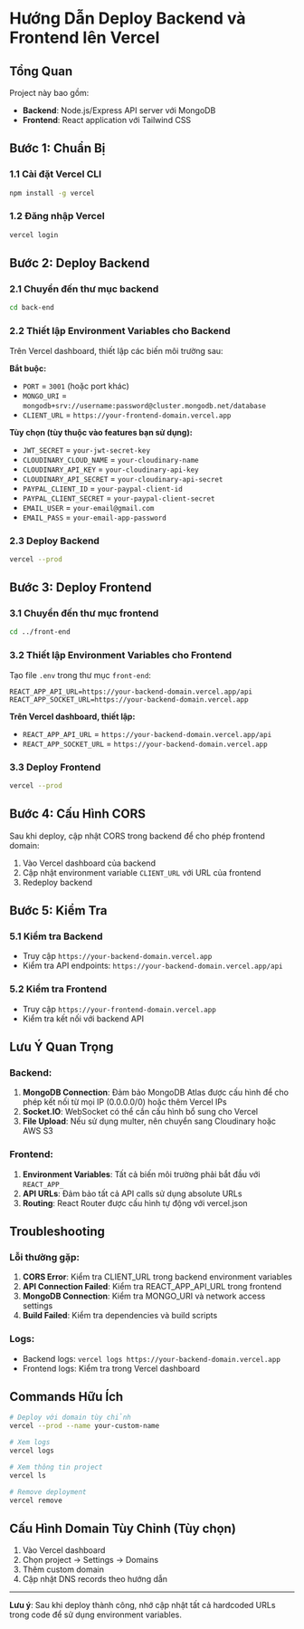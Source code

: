 # Hướng Dẫn Deploy Backend và Frontend lên Vercel

## Tổng Quan
Project này bao gồm:
- **Backend**: Node.js/Express API server với MongoDB
- **Frontend**: React application với Tailwind CSS

## Bước 1: Chuẩn Bị

### 1.1 Cài đặt Vercel CLI
```bash
npm install -g vercel
```

### 1.2 Đăng nhập Vercel
```bash
vercel login
```

## Bước 2: Deploy Backend

### 2.1 Chuyển đến thư mục backend
```bash
cd back-end
```

### 2.2 Thiết lập Environment Variables cho Backend
Trên Vercel dashboard, thiết lập các biến môi trường sau:

**Bắt buộc:**
- `PORT` = `3001` (hoặc port khác)
- `MONGO_URI` = `mongodb+srv://username:password@cluster.mongodb.net/database`
- `CLIENT_URL` = `https://your-frontend-domain.vercel.app`

**Tùy chọn (tùy thuộc vào features bạn sử dụng):**
- `JWT_SECRET` = `your-jwt-secret-key`
- `CLOUDINARY_CLOUD_NAME` = `your-cloudinary-name`
- `CLOUDINARY_API_KEY` = `your-cloudinary-api-key`
- `CLOUDINARY_API_SECRET` = `your-cloudinary-api-secret`
- `PAYPAL_CLIENT_ID` = `your-paypal-client-id`
- `PAYPAL_CLIENT_SECRET` = `your-paypal-client-secret`
- `EMAIL_USER` = `your-email@gmail.com`
- `EMAIL_PASS` = `your-email-app-password`

### 2.3 Deploy Backend
```bash
vercel --prod
```

## Bước 3: Deploy Frontend

### 3.1 Chuyển đến thư mục frontend
```bash
cd ../front-end
```

### 3.2 Thiết lập Environment Variables cho Frontend
Tạo file `.env` trong thư mục `front-end`:

```env
REACT_APP_API_URL=https://your-backend-domain.vercel.app/api
REACT_APP_SOCKET_URL=https://your-backend-domain.vercel.app
```

**Trên Vercel dashboard, thiết lập:**
- `REACT_APP_API_URL` = `https://your-backend-domain.vercel.app/api`
- `REACT_APP_SOCKET_URL` = `https://your-backend-domain.vercel.app`

### 3.3 Deploy Frontend
```bash
vercel --prod
```

## Bước 4: Cấu Hình CORS

Sau khi deploy, cập nhật CORS trong backend để cho phép frontend domain:

1. Vào Vercel dashboard của backend
2. Cập nhật environment variable `CLIENT_URL` với URL của frontend
3. Redeploy backend

## Bước 5: Kiểm Tra

### 5.1 Kiểm tra Backend
- Truy cập `https://your-backend-domain.vercel.app`
- Kiểm tra API endpoints: `https://your-backend-domain.vercel.app/api`

### 5.2 Kiểm tra Frontend
- Truy cập `https://your-frontend-domain.vercel.app`
- Kiểm tra kết nối với backend API

## Lưu Ý Quan Trọng

### Backend:
1. **MongoDB Connection**: Đảm bảo MongoDB Atlas được cấu hình để cho phép kết nối từ mọi IP (0.0.0.0/0) hoặc thêm Vercel IPs
2. **Socket.IO**: WebSocket có thể cần cấu hình bổ sung cho Vercel
3. **File Upload**: Nếu sử dụng multer, nên chuyển sang Cloudinary hoặc AWS S3

### Frontend:
1. **Environment Variables**: Tất cả biến môi trường phải bắt đầu với `REACT_APP_`
2. **API URLs**: Đảm bảo tất cả API calls sử dụng absolute URLs
3. **Routing**: React Router được cấu hình tự động với vercel.json

## Troubleshooting

### Lỗi thường gặp:

1. **CORS Error**: Kiểm tra CLIENT_URL trong backend environment variables
2. **API Connection Failed**: Kiểm tra REACT_APP_API_URL trong frontend
3. **MongoDB Connection**: Kiểm tra MONGO_URI và network access settings
4. **Build Failed**: Kiểm tra dependencies và build scripts

### Logs:
- Backend logs: `vercel logs https://your-backend-domain.vercel.app`
- Frontend logs: Kiểm tra trong Vercel dashboard

## Commands Hữu Ích

```bash
# Deploy với domain tùy chỉnh
vercel --prod --name your-custom-name

# Xem logs
vercel logs

# Xem thông tin project
vercel ls

# Remove deployment
vercel remove
```

## Cấu Hình Domain Tùy Chỉnh (Tùy chọn)

1. Vào Vercel dashboard
2. Chọn project → Settings → Domains
3. Thêm custom domain
4. Cập nhật DNS records theo hướng dẫn

---

**Lưu ý**: Sau khi deploy thành công, nhớ cập nhật tất cả hardcoded URLs trong code để sử dụng environment variables.